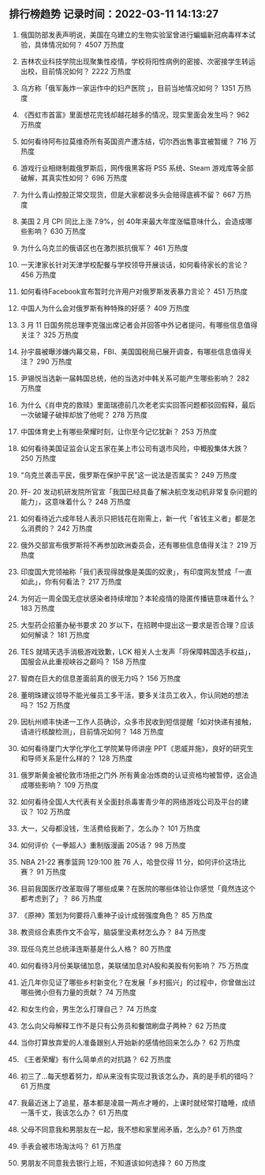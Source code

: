 
## 排行榜趋势 记录时间：2022-03-11 14:13:27
  
  1. 俄国防部发表声明说，美国在乌建立的生物实验室曾进行蝙蝠新冠病毒样本试验，具体情况如何？ 4507 万热度
    
  2. 吉林农业科技学院出现聚集性疫情，学校将阳性病例的密接、次密接学生转运出校，目前情况如何？ 2222 万热度
    
  3. 乌方称「俄军轰炸一家运作中的妇产医院 」，目前当地情况如何？ 1351 万热度
    
  4. 《西虹市首富》里面想花完钱却越花越多的情况，现实里面会发生吗？ 962 万热度
    
  5. 如何看待阿布拉莫维奇所有英国资产遭冻结，切尔西出售事宜被暂缓？ 716 万热度
    
  6. 游戏行业相继制裁俄罗斯后，网传俄黑客将 PS5 系统、Steam 游戏库等全部破解，其真实性如何？ 696 万热度
    
  7. 为什么青山控股正常交现货，但是大家都说多头会赔得底裤不留？ 667 万热度
    
  8. 美国 2 月 CPI  同比上涨 7.9%，创 40年来最大年度涨幅意味什么，会造成哪些影响？ 630 万热度
    
  9. 为什么乌克兰的俄语区也在激烈抵抗俄军？ 461 万热度
    
  10. 一天津家长针对天津学校配餐与学校领导开展谈话，如何看待家长的言论？ 456 万热度
    
  11. 如何看待Facebook宣布暂时允许用户对俄罗斯发表暴力言论？ 451 万热度
    
  12. 中国人为什么会对俄罗斯有种特殊的好感？ 409 万热度
    
  13. 3 月 11 日国务院总理李克强出席记者会并回答中外记者提问，有哪些信息值得关注？ 325 万热度
    
  14. 孙宇晨被曝涉嫌内幕交易，FBI、美国国税局已展开调查，有哪些信息值得关注？ 290 万热度
    
  15. 尹锡悦当选新一届韩国总统，他的当选对中韩关系可能产生哪些影响？ 282 万热度
    
  16. 为什么《肖申克的救赎》里面瑞德前几次老老实实回答问题都驳回假释，最后一次破罐子破摔却放了他呢？ 278 万热度
    
  17. 中国体育史上有哪些荣耀时刻，让你至今记忆犹新？ 253 万热度
    
  18. 如何看待美国证监会认定五家在美上市公司有退市风险，中概股集体大跌？ 250 万热度
    
  19. “乌克兰袭击平民，俄罗斯在保护平民”这一说法是否属实？ 249 万热度
    
  20. 歼- 20 发动机研发院所官宣「我国已经具备了解决航空发动机非常复杂问题的能力」，这意味着什么？ 248 万热度
    
  21. 如何看待近六成年轻人表示只把钱花在刚需上，新一代「省钱主义者」都是怎么消费的？ 242 万热度
    
  22. 俄外交部宣布俄罗斯将不再参加欧洲委员会，还有哪些信息值得关注？ 219 万热度
    
  23. 印度国大党领袖称「我们表现得就像是美国的奴隶」，有印度网友赞成「一直如此」，你有何看法？ 217 万热度
    
  24. 为何近一周全国无症状感染者持续增加？本轮疫情的隐匿传播链意味着什么？ 183 万热度
    
  25. 大型药企招董办秘书要求 20 岁以下，在招聘中提出这一要求是否合理？应该如何解读？ 181 万热度
    
  26. TES 就晴天选手消极游戏致歉，LCK 相关人士发声「将保障韩国选手权益」，国服会从此重视峡谷之巅吗？ 158 万热度
    
  27. 智商在巨大的信息差面前真的很无力吗？ 156 万热度
    
  28. 董明珠建议领导不能光催员工多干活，要多关注员工收入，你认同她的想法吗？ 152 万热度
    
  29. 因杭州顺丰快递一工作人员确诊，众多市民收到短信提醒「如对快递有接触，请进行核酸检测」，目前情况如何？ 148 万热度
    
  30. 如何看待厦门大学化学化工学院某导师讲座 PPT《恩威并施》，良好的研究生和导师关系是什么样的？ 128 万热度
    
  31. 俄罗斯黄金被伦敦市场拒之门外 所有黄金冶炼商的认证资格均被暂停，这会造成哪些影响？ 109 万热度
    
  32. 如何看待全国人大代表有关全面封杀毒害青少年的网络游戏公司及平台的建议？ 102 万热度
    
  33. 大一，父母都没钱，生活费给我断了，怎么办？ 101 万热度
    
  34. 如何评价《一拳超人》重制版漫画 205话？ 98 万热度
    
  35. NBA 21-22 赛季篮网 129:100 胜 76 人，哈登仅得 11 分，如何评价这场比赛？ 91 万热度
    
  36. 目前我国医疗改革取得了哪些成果？在医院的哪些体验让你感觉「竟然连这个都考虑到了」？ 86 万热度
    
  37. 《原神》策划为何要将八重神子设计成弱强度角色？ 85 万热度
    
  38. 教资综合素质作文不会写，脑袋里没素材怎么办？ 84 万热度
    
  39. 现任乌克兰总统泽连斯基是什么人格？ 80 万热度
    
  40. 如何看待3月份美联储加息，美联储加息对A股和美股有何影响？ 75 万热度
    
  41. 近几年你见证了哪些乡村新变化？在发展「乡村振兴」的过程中，你曾做出过哪些微小但有力量的贡献？ 74 万热度
    
  42. 和女生约会，男生怎么打理自己？ 74 万热度
    
  43. 怎么向父母解释工作不是只有公务员和餐馆刷盘子两种？ 62 万热度
    
  44. 当你打算放弃爱的人准备跟别人开始新的感情他回来怎么办？ 62 万热度
    
  45. 《王者荣耀》有什么简单点的对抗路？ 62 万热度
    
  46. 初三了...每天想着努力，却从来没有实现过我该怎么办，真的是手机的错吗？ 61 万热度
    
  47. 我最近迷上了追星，基本都是凌晨一两点才睡的，上课时就经常打瞌睡，成绩一落千丈，我该怎么办？ 61 万热度
    
  48. 父母不同意我和男朋友在一起，我不想和家里闹矛盾，怎么办? 61 万热度
    
  49. 手表会被市场淘汰吗？ 61 万热度
    
  50. 男朋友不同意我去银行上班，不知道该如何选择？ 60 万热度
    